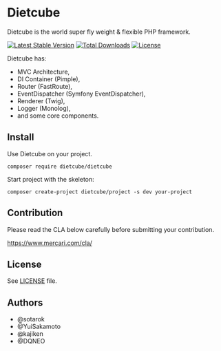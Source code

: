 Dietcube
=========

Dietcube is the world super fly weight & flexible PHP framework.

[![Latest Stable Version](https://poser.pugx.org/dietcube/dietcube/v/stable)](https://packagist.org/packages/dietcube/dietcube)
[![Total Downloads](https://poser.pugx.org/dietcube/dietcube/downloads)](https://packagist.org/packages/dietcube/dietcube)
[![License](https://poser.pugx.org/dietcube/dietcube/license)](https://packagist.org/packages/dietcube/dietcube)

Dietcube has:

* MVC Architecture,
* DI Container (Pimple),
* Router (FastRoute),
* EventDispatcher (Symfony EventDispatcher),
* Renderer (Twig),
* Logger (Monolog),
* and some core components.


Install
---------

Use Dietcube on your project.

```
composer require dietcube/dietcube
```

Start project with the skeleton:

```
composer create-project dietcube/project -s dev your-project
```

Contribution
---------

Please read the CLA below carefully before submitting your contribution.

https://www.mercari.com/cla/


License
---------

See [LICENSE](LICENSE) file.

Authors
---------

* @sotarok
* @YuiSakamoto
* @kajiken
* @DQNEO
